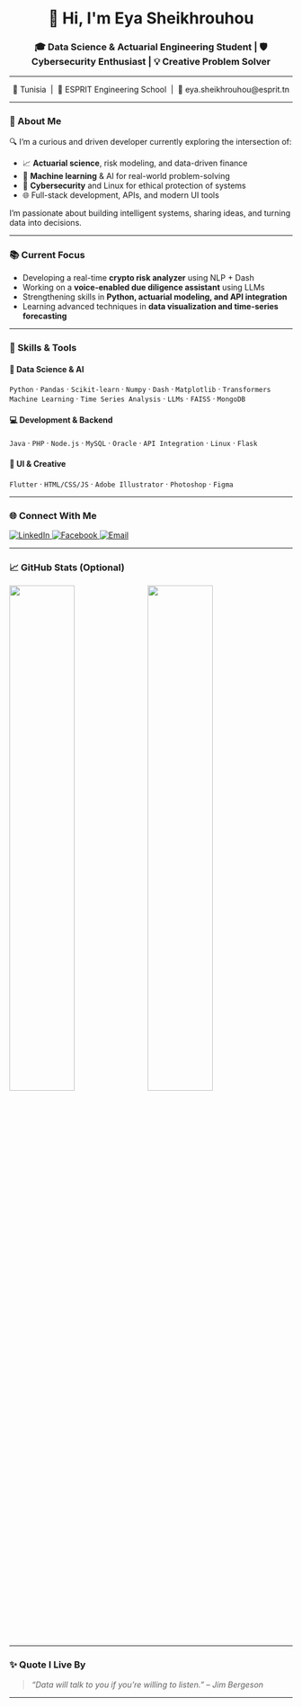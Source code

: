 <h1 align="center">👋 Hi, I'm Eya Sheikhrouhou</h1>
<h3 align="center">🎓 Data Science & Actuarial Engineering Student | 🛡️ Cybersecurity Enthusiast | 💡 Creative Problem Solver</h3>

---

<p align="center">
  📍 Tunisia &nbsp;|&nbsp;
  💼 ESPRIT Engineering School &nbsp;|&nbsp;
  📧 eya.sheikhrouhou@esprit.tn
</p>

---

### 🚀 About Me

🔍 I’m a curious and driven developer currently exploring the intersection of:

- 📈 **Actuarial science**, risk modeling, and data-driven finance  
- 🤖 **Machine learning** & AI for real-world problem-solving  
- 🔐 **Cybersecurity** and Linux for ethical protection of systems  
- 🌐 Full-stack development, APIs, and modern UI tools

I’m passionate about building intelligent systems, sharing ideas, and turning data into decisions.

---

### 📚 Current Focus
- Developing a real-time **crypto risk analyzer** using NLP + Dash  
- Working on a **voice-enabled due diligence assistant** using LLMs  
- Strengthening skills in **Python, actuarial modeling, and API integration**  
- Learning advanced techniques in **data visualization and time-series forecasting**

---

### 💼 Skills & Tools

#### 🧠 Data Science & AI
`Python` · `Pandas` · `Scikit-learn` · `Numpy` · `Dash` · `Matplotlib` · `Transformers`  
`Machine Learning` · `Time Series Analysis` · `LLMs` · `FAISS` · `MongoDB`

#### 💻 Development & Backend
`Java` · `PHP` · `Node.js` · `MySQL` · `Oracle` · `API Integration` · `Linux` · `Flask`

#### 🎨 UI & Creative
`Flutter` · `HTML/CSS/JS` · `Adobe Illustrator` · `Photoshop` · `Figma`

---

### 🌐 Connect With Me

<p align="left">
  <a href="https://www.linkedin.com/in/eya-cheikhrouhou-247b81234/" target="_blank">
    <img src="https://img.shields.io/badge/LinkedIn-%230077B5?style=for-the-badge&logo=linkedin&logoColor=white" alt="LinkedIn"/>
  </a>
  <a href="https://www.facebook.com/ayouta.castelville" target="_blank">
    <img src="https://img.shields.io/badge/Facebook-%231877F2?style=for-the-badge&logo=facebook&logoColor=white" alt="Facebook"/>
  </a>
  <a href="mailto:eya.sheikhrouhou@esprit.tn">
    <img src="https://img.shields.io/badge/Email-D14836?style=for-the-badge&logo=gmail&logoColor=white" alt="Email"/>
  </a>
</p>

---

### 📈 GitHub Stats (Optional)

<p align="left">
  <img width="48%" src="https://github-readme-stats.vercel.app/api?username=eya-sheikhrouhou&show_icons=true&theme=radical" />
  <img width="48%" src="https://github-readme-stats.vercel.app/api/top-langs/?username=eya-sheikhrouhou&layout=compact&theme=radical" />
</p>

---

### ✨ Quote I Live By

> *“Data will talk to you if you’re willing to listen.” – Jim Bergeson*

---
